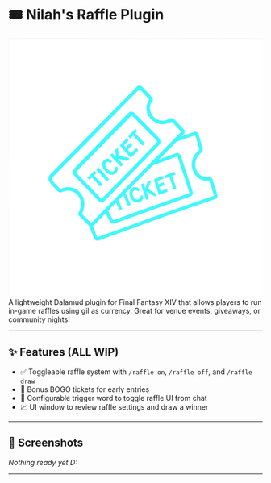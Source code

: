 # 🎟️ Nilah's Raffle Plugin
<div align="center">
<img src="raffler.png" alt="Raffler Logo" width="512" height="512">
</div>
A lightweight Dalamud plugin for Final Fantasy XIV that allows players to run in-game raffles using gil as currency. Great for venue events, giveaways, or community nights!

---

## ✨ Features (ALL WIP)

- ✅ Toggleable raffle system with `/raffle on`, `/raffle off`, and `/raffle draw`
- 🎁 Bonus BOGO tickets for early entries
- 💬 Configurable trigger word to toggle raffle UI from chat
- 📈 UI window to review raffle settings and draw a winner

---

## 📸 Screenshots

*Nothing ready yet D:*

---



